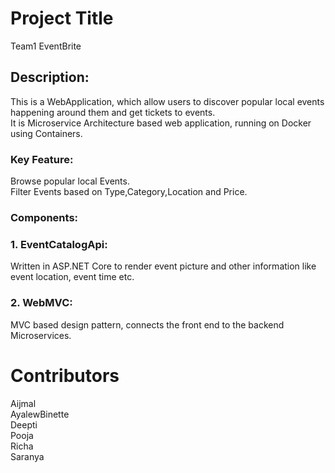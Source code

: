 # Project Title
Team1 EventBrite

## Description:
This is a WebApplication, which allow users to discover popular local events happening around them and get tickets to events.</br>
It is Microservice Architecture based web application, running on Docker using Containers.

### Key Feature:
Browse popular local Events.</br>
Filter Events based on Type,Category,Location and Price.

### Components:
### 1. EventCatalogApi:</br>
Written in ASP.NET Core to render event picture and other information like event location, event time etc. 
### 2. WebMVC:</br>
MVC based design pattern, connects the front end to the backend Microservices.

# Contributors
Aijmal</br>
AyalewBinette</br>
Deepti</br>
Pooja</br>
Richa</br>
Saranya</br>
















